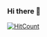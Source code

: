 ### Hi there 👋
[![HitCount](http://hits.dwyl.com/bermarte/bermarte.svg)](http://hits.dwyl.com/bermarte/)

<!--
**bermarte/bermarte** is a ✨ _special_ ✨ repository because its `README.md` (this file) appears on your GitHub profile.

[![HitCount](http://hits.dwyl.com/ABSphreak/ABSphreak.svg)](http://hits.dwyl.com/ABSphreak/ABSphreak)

Here are some ideas to get you started:

- 🔭 I’m currently working on ...
- 🌱 I’m currently learning ...
- 👯 I’m looking to collaborate on ...
- 🤔 I’m looking for help with ...
- 💬 Ask me about ...
- 📫 How to reach me: ...
- 😄 Pronouns: ...
- ⚡ Fun fact: ...
-->
